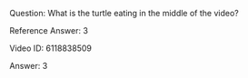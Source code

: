 Question: What is the turtle eating in the middle of the video?

Reference Answer: 3

Video ID: 6118838509

Answer: 3

